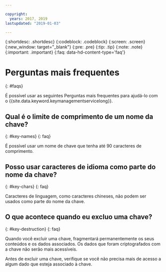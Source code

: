 ```yaml
---

copyright:
  years: 2017, 2019
lastupdated: "2019-01-03"

---
```


{:shortdesc: .shortdesc}
{:codeblock: .codeblock}
{:screen: .screen}
{:new_window: target="_blank"}
{:pre: .pre}
{:tip: .tip}
{:note: .note}
{:important: .important}
{:faq: data-hd-content-type='faq'}

# Perguntas mais frequentes
{: #faqs}

É possível usar as seguintes Perguntas mais frequentes para ajudá-lo com o {{site.data.keyword.keymanagementservicelong}}.

## Qual é o limite de comprimento de um nome da chave?
{: #key-names}
{: faq}

É possível usar um nome de chave que tenha até 90 caracteres de comprimento.
   
## Posso usar caracteres de idioma como parte do nome da chave?
{: #key-chars}
{: faq}

Caracteres de linguagem, como caracteres chineses, não podem ser usados como parte do nome da chave.

## O que acontece quando eu excluo uma chave?
{: #key-destruction}
{: faq}

Quando você excluir uma chave, fragmentará permanentemente os seus conteúdos e os dados associados. Os dados que foram criptografados com a chave não serão mais acessíveis. 

Antes de excluir uma chave, verifique se você não precisa mais de acesso a algum dado que esteja associado à chave.  


